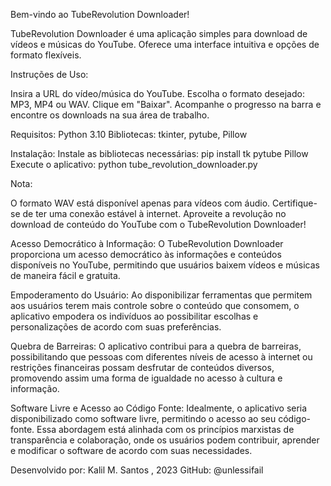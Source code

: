 Bem-vindo ao TubeRevolution Downloader!

TubeRevolution Downloader é uma aplicação simples para download de vídeos e músicas do YouTube. Oferece uma interface intuitiva e opções de formato flexíveis.

Instruções de Uso:

Insira a URL do vídeo/música do YouTube.
Escolha o formato desejado: MP3, MP4 ou WAV.
Clique em "Baixar".
Acompanhe o progresso na barra e encontre os downloads na sua área de trabalho.

Requisitos:
Python 3.10
Bibliotecas: tkinter, pytube, Pillow

Instalação:
Instale as bibliotecas necessárias: pip install tk pytube Pillow
Execute o aplicativo: python tube_revolution_downloader.py

Nota:

O formato WAV está disponível apenas para vídeos com áudio.
Certifique-se de ter uma conexão estável à internet.
Aproveite a revolução no download de conteúdo do YouTube com o TubeRevolution Downloader!

Acesso Democrático à Informação: O TubeRevolution Downloader proporciona um acesso democrático às informações e conteúdos disponíveis no YouTube, permitindo que usuários baixem vídeos e músicas de maneira fácil e gratuita.

Empoderamento do Usuário: Ao disponibilizar ferramentas que permitem aos usuários terem mais controle sobre o conteúdo que consomem, o aplicativo empodera os indivíduos ao possibilitar escolhas e personalizações de acordo com suas preferências.

Quebra de Barreiras: O aplicativo contribui para a quebra de barreiras, possibilitando que pessoas com diferentes níveis de acesso à internet ou restrições financeiras possam desfrutar de conteúdos diversos, promovendo assim uma forma de igualdade no acesso à cultura e informação.

Software Livre e Acesso ao Código Fonte: Idealmente, o aplicativo seria disponibilizado como software livre, permitindo o acesso ao seu código-fonte. Essa abordagem está alinhada com os princípios marxistas de transparência e colaboração, onde os usuários podem contribuir, aprender e modificar o software de acordo com suas necessidades.

Desenvolvido por:
Kalil M. Santos , 2023
GitHub: @unlessifail
